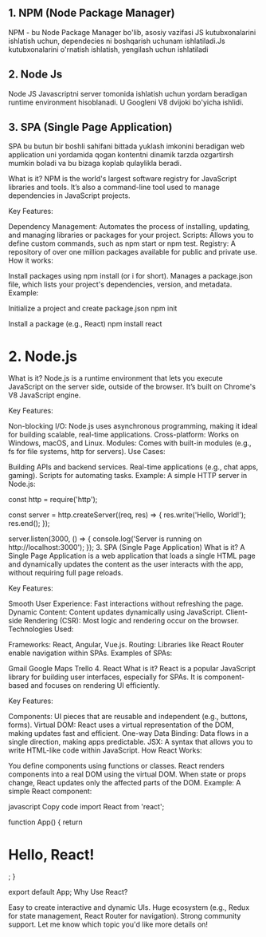 ## 1. NPM (Node Package Manager)

NPM - bu Node Package Manager bo'lib, asosiy vazifasi JS kutubxonalarini ishlatish uchun, dependecies ni boshqarish uchunam ishlatiladi.Js kutubxonalarini o'rnatish ishlatish,  yengilash uchun ishlatiladi

## 2. Node Js

Node JS Javascriptni server tomonida ishlatish uchun yordam beradigan runtime environment hisoblanadi. U Googleni V8 dvijoki bo'yicha ishlidi.


## 3. SPA (Single Page Application)

SPA bu butun bir boshli sahifani bittada yuklash imkonini beradigan web application uni yordamida qogan kontentni dinamik tarzda ozgartirsh mumkin boladi va bu bizaga koplab qulaylikla beradi.

What is it?
NPM is the world's largest software registry for JavaScript libraries and tools. It’s also a command-line tool used to manage dependencies in JavaScript projects.

Key Features:

Dependency Management: Automates the process of installing, updating, and managing libraries or packages for your project.
Scripts: Allows you to define custom commands, such as npm start or npm test.
Registry: A repository of over one million packages available for public and private use.
How it works:

Install packages using npm install (or i for short).
Manages a package.json file, which lists your project's dependencies, version, and metadata.
Example:

 Initialize a project and create package.json
npm init

 Install a package (e.g., React)
npm install react
 # 2. Node.js
What is it?
Node.js is a runtime environment that lets you execute JavaScript on the server side, outside of the browser. It’s built on Chrome's V8 JavaScript engine.

Key Features:

Non-blocking I/O: Node.js uses asynchronous programming, making it ideal for building scalable, real-time applications.
Cross-platform: Works on Windows, macOS, and Linux.
Modules: Comes with built-in modules (e.g., fs for file systems, http for servers).
Use Cases:

Building APIs and backend services.
Real-time applications (e.g., chat apps, gaming).
Scripts for automating tasks.
Example: A simple HTTP server in Node.js:


const http = require('http');

const server = http.createServer((req, res) => {
  res.write('Hello, World!');
  res.end();
});

server.listen(3000, () => {
  console.log('Server is running on http://localhost:3000');
});
3. SPA (Single Page Application)
What is it?
A Single Page Application is a web application that loads a single HTML page and dynamically updates the content as the user interacts with the app, without requiring full page reloads.

Key Features:

Smooth User Experience: Fast interactions without refreshing the page.
Dynamic Content: Content updates dynamically using JavaScript.
Client-side Rendering (CSR): Most logic and rendering occur on the browser.
Technologies Used:

Frameworks: React, Angular, Vue.js.
Routing: Libraries like React Router enable navigation within SPAs.
Examples of SPAs:

Gmail
Google Maps
Trello
4. React
What is it?
React is a popular JavaScript library for building user interfaces, especially for SPAs. It is component-based and focuses on rendering UI efficiently.

Key Features:

Components: UI pieces that are reusable and independent (e.g., buttons, forms).
Virtual DOM: React uses a virtual representation of the DOM, making updates fast and efficient.
One-way Data Binding: Data flows in a single direction, making apps predictable.
JSX: A syntax that allows you to write HTML-like code within JavaScript.
How React Works:

You define components using functions or classes.
React renders components into a real DOM using the virtual DOM.
When state or props change, React updates only the affected parts of the DOM.
Example: A simple React component:

javascript
Copy code
import React from 'react';

function App() {
  return <h1>Hello, React!</h1>;
}

export default App;
Why Use React?

Easy to create interactive and dynamic UIs.
Huge ecosystem (e.g., Redux for state management, React Router for navigation).
Strong community support.
Let me know which topic you'd like more details on!






